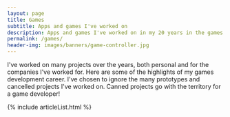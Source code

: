 ```yaml
---
layout: page
title: Games
subtitle: Apps and games I've worked on
description: Apps and games I've worked on in my 20 years in the games industry.
permalink: /games/
header-img: images/banners/game-controller.jpg
---
```


I've worked on many projects over the years, both personal and for the companies I've worked for. Here are some of the highlights of my games development career. I've chosen to ignore the many prototypes and cancelled projects I've worked on. Canned projects go with the territory for a game developer!

{% include articleList.html %}
